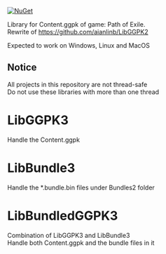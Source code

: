 [![NuGet](https://img.shields.io/nuget/v/LibGGPK3.LibGGPK3.svg)](https://www.nuget.org/packages?q=Tags:"LibGGPK3")

Library for Content.ggpk of game: Path of Exile.  
Rewrite of https://github.com/aianlinb/LibGGPK2

Expected to work on Windows, Linux and MacOS

## Notice
All projects in this repository are not thread-safe  
Do not use these libraries with more than one thread

# LibGGPK3
Handle the Content.ggpk

# LibBundle3
Handle the *.bundle.bin files under Bundles2 folder

# LibBundledGGPK3
Combination of LibGGPK3 and LibBundle3  
Handle both Content.ggpk and the bundle files in it